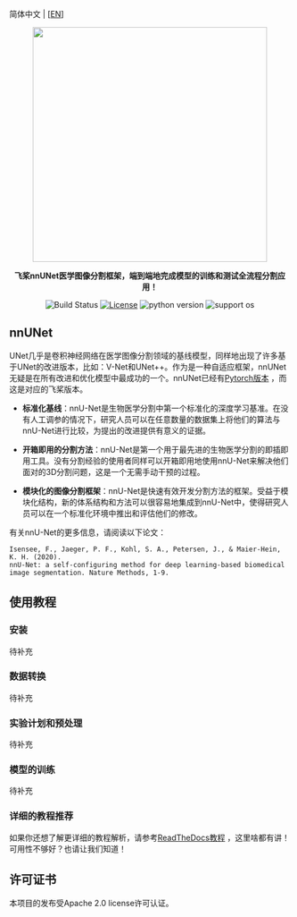 简体中文 | [[EN](https://github.com/szuboy/paddle-nnUNet/blob/master/README_EN.md)]

<div align="center">

<p align="center">
<img src="https://github.com/szuboy/paddle-nnUNet/blob/master/paddlennunet.png?raw=true" align="middle" width="420"/>
</p>

**飞桨nnUNet医学图像分割框架，端到端地完成模型的训练和测试全流程分割应用！**

![Build Status](https://github.com/szuboy/paddle-nnUNet/actions/workflows/python-package.yml/badge.svg)
[![License](https://img.shields.io/badge/license-Apache%202-blue.svg)](LICENSE)
![python version](https://img.shields.io/badge/python-3.0+-orange.svg)
![support os](https://img.shields.io/badge/os-linux%2C%20win%2C%20mac-yellow.svg)
</div>

## nnUNet

UNet几乎是卷积神经网络在医学图像分割领域的基线模型，同样地出现了许多基于UNet的改进版本，比如：V-Net和UNet++。作为是一种自适应框架，nnUNet无疑是在所有改进和优化模型中最成功的一个。nnUNet已经有[Pytorch版本](https://github.com/MIC-DKFZ/nnUNet) ，而这是对应的飞桨版本。

* **标准化基线**：nnU-Net是生物医学分割中第一个标准化的深度学习基准。在没有人工调参的情况下，研究人员可以在任意数量的数据集上将他们的算法与nnU-Net进行比较，为提出的改进提供有意义的证据。

* **开箱即用的分割方法**：nnU-Net是第一个用于最先进的生物医学分割的即插即用工具。没有分割经验的使用者同样可以开箱即用地使用nnU-Net来解决他们面对的3D分割问题，这是一个无需手动干预的过程。

* **模块化的图像分割框架**：nnU-Net是快速有效开发分割方法的框架。受益于模块化结构，新的体系结构和方法可以很容易地集成到nnU-Net中，使得研究人员可以在一个标准化环境中推出和评估他们的修改。

有关nnU-Net的更多信息，请阅读以下论文：
```
Isensee, F., Jaeger, P. F., Kohl, S. A., Petersen, J., & Maier-Hein, K. H. (2020).
nnU-Net: a self-configuring method for deep learning-based biomedical image segmentation. Nature Methods, 1-9.
```


## 使用教程

### 安装

待补充

### 数据转换

待补充

### 实验计划和预处理

待补充

### 模型的训练

待补充

### 详细的教程推荐

如果你还想了解更详细的教程解析，请参考[ReadTheDocs教程](https://paddle-nnunet.readthedocs.io/) ，这里啥都有讲！可用性不够好？也请让我们知道！

## 许可证书
本项目的发布受Apache 2.0 license许可认证。
